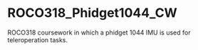 # ROCO318_Phidget1044_CW
ROCO318 coursework in which a phidget 1044 IMU is used for teleroperation tasks.
